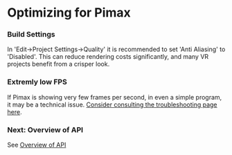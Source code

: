 # Optimizing for Pimax

### Build Settings

In 'Edit->Project Settings->Quality' it is recommended to set 'Anti Aliasing' to 'Disabled'. This can reduce rendering costs significantly, and many VR projects benefit from a crisper look.

### Extremly low FPS

If Pimax is showing very few frames per second, in even a simple program, it may be a technical issue. [Consider consulting the troubleshooting page here](/docs/troubleshooting.md).

### Next: Overview of API

See [Overview of API](/docs/api-overview.md)
